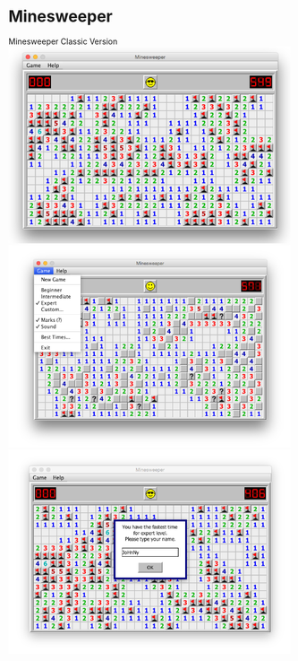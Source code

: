 # Minesweeper
Minesweeper Classic Version
![Snapshot1](https://github.com/jtrejosb/Minesweeper/blob/master/samples/win.png)
![Snapshot2](https://github.com/jtrejosb/Minesweeper/blob/master/samples/win&options.png)
![Snapshot3](https://github.com/jtrejosb/Minesweeper/blob/master/samples/fastest.png)

